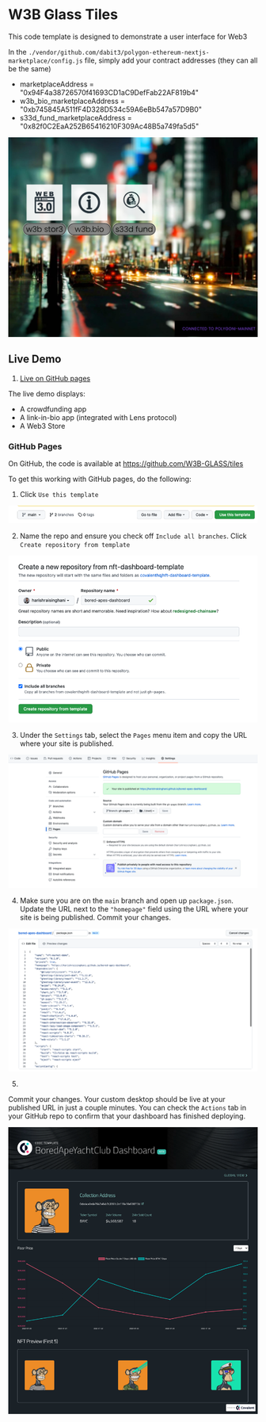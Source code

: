 # W3B Glass Tiles
This code template is designed to demonstrate a user interface for Web3

In the `./vendor/github.com/dabit3/polygon-ethereum-nextjs-marketplace/config.js` file, simply add your contract addresses (they can all be the same)
- marketplaceAddress = "0x94F4a38726570f41693CD1aC9DefFab22AF819b4"
- w3b_bio_marketplaceAddress = "0xb745845A511fF4D328D534c59A6eBb547a57D9B0"
- s33d_fund_marketplaceAddress = "0x82f0C2EaA252B65416210F309Ac48B5a749fa5d5"


![Desktop](./public/screen_shot.png)


## Live Demo
1. [Live on GitHub pages](https://w3b-glass.github.io/tiles/)


The live demo displays:
* A crowdfunding app
* A link-in-bio app (integrated with Lens protocol)
* A Web3 Store


### GitHub Pages
On GitHub, the code is available at https://github.com/W3B-GLASS/tiles

To get this working with GitHub pages, do the following:

1. Click `Use this template`

![Use GitHub template](./public/use_template.png)

2. Name the repo and ensure you check off `Include all branches`. Click `Create repository from template`

![Create NFT Dashboard Template](./public/create_nft_dashboard_template_settings.png)

3. Under the `Settings` tab, select the `Pages` menu item and copy the URL where your site is published. 

![GitHub Pages Setting](./public/github_pages_setting.png)

4. Make sure you are on the `main` branch and open up `package.json`. Update the URL next to the `"homepage"` field using the URL where your site is being published. Commit your changes.

![package.json Setting](./public/package_json_setting.png)

5. 

Commit your changes. Your custom desktop should be live at your published URL in just a couple minutes. You can check the `Actions` tab in your GitHub repo to confirm that your dashboard has finished deploying. 

![BYAC Dashboard](./public/byac_dashboard.png)
